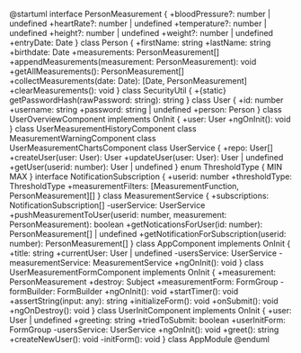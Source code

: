 @startuml
interface PersonMeasurement {
    +bloodPressure?: number | undefined
    +heartRate?: number | undefined
    +temperature?: number | undefined
    +height?: number | undefined
    +weight?: number | undefined
    +entryDate: Date
}
class Person {
    +firstName: string
    +lastName: string
    +birthdate: Date
    +measurements: PersonMeasurement[]
    +appendMeasurements(measurement: PersonMeasurement): void
    +getAllMeasurements(): PersonMeasurement[]
    +collectMeasurements(date: Date): [Date, PersonMeasurement]
    +clearMeasurements(): void
}
class SecurityUtil {
    +{static} getPasswordHash(rawPassword: string): string
}
class User {
    +id: number
    +username: string
    +password: string | undefined
    +person: Person
}
class UserOverviewComponent implements OnInit {
    +user: User
    +ngOnInit(): void
}
class UserMeasurementHistoryComponent
class MeasurementWarningComponent
class UserMeasurementChartsComponent
class UserService {
    +repo: User[]
    +createUser(user: User): User
    +updateUser(user: User): User | undefined
    +getUser(userid: number): User | undefined
}
enum ThresholdType {
    MIN
    MAX
}
interface NotificationSubscription {
    +userid: number
    +thresholdType: ThresholdType
    +measurementFilters: [MeasurementFunction, PersonMeasurement][]
}
class MeasurementService {
    +subscriptions: NotificationSubscription[]
    -userService: UserService
    +pushMeasurementToUser(userid: number, measurement: PersonMeasurement): boolean
    +getNoticationsForUser(id: number): PersonMeasurement[] | undefined
    +getNotificationForSubscription(userid: number): PersonMeasurement[]
}
class AppComponent implements OnInit {
    +title: string
    +currentUser: User | undefined
    -usersService: UserService
    -measurementService: MeasurementService
    +ngOnInit(): void
}
class UserMeasurementFormComponent implements OnInit {
    +measurement: PersonMeasurement
    +destroy: Subject<void>
    +measurementForm: FormGroup<any>
    -formBuilder: FormBuilder
    +ngOnInit(): void
    +startTimer(): void
    +assertString(input: any): string
    +initializeForm(): void
    +onSubmit(): void
    +ngOnDestroy(): void
}
class UserInitComponent implements OnInit {
    +user: User | undefined
    +greeting: string
    +triedToSubmit: boolean
    +userInitForm: FormGroup<any>
    -usersService: UserService
    +ngOnInit(): void
    +greet(): string
    +createNewUser(): void
    -initForm(): void
}
class AppModule
@enduml
